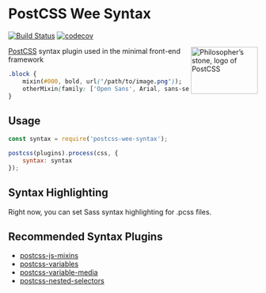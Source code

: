 # PostCSS Wee Syntax

[![Build Status](https://travis-ci.org/weepower/postcss-wee-syntax.svg?branch=master)](https://travis-ci.org/weepower/postcss-wee-syntax)
[![codecov](https://codecov.io/gh/weepower/postcss-wee-syntax/branch/master/graph/badge.svg)](https://codecov.io/gh/weepower/postcss-wee-syntax)


<img align="right" width="135" height="95" style="display: block;" src="http://postcss.github.io/postcss/logo-leftp.png" title="Philosopher’s stone, logo of PostCSS">

[PostCSS] syntax plugin used in the minimal front-end framework

[PostCSS]: (https://github.com/postcss/postcss)

```css
.block {
    mixin(#000, bold, url('/path/to/image.png'));
    otherMixin(family: ['Open Sans', Arial, sans-serif], weight: 700);
}
```

## Usage

```js
const syntax = require('postcss-wee-syntax');

postcss(plugins).process(css, {
	syntax: syntax
});
```

## Syntax Highlighting

Right now, you can set Sass syntax highlighting for .pcss files.

## Recommended Syntax Plugins

- [postcss-js-mixins](https://github.com/nathanhood/postcss-js-mixins)
- [postcss-variables](https://github.com/nathanhood/postcss-variables)
- [postcss-variable-media](https://github.com/nathanhood/postcss-variable-media)
- [postcss-nested-selectors](https://github.com/nathanhood/postcss-nested-selectors)